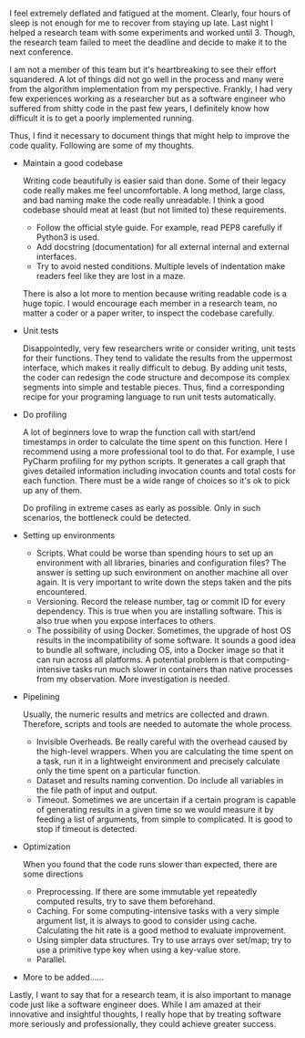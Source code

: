 I feel extremely deflated and fatigued at the moment. Clearly, four hours of sleep is not enough for me to recover from staying up late. Last night I helped a research team with some experiments and worked until 3. Though, the research team failed to meet the deadline and decide to make it to the next conference.

I am not a member of this team but it's heartbreaking to see their effort squandered. A lot of things did not go well in the process and many were from the algorithm implementation from my perspective. Frankly, I had very few experiences working as a researcher but as a software engineer who suffered from shitty code in the past few years, I definitely know how difficult it is to get a poorly implemented running.

Thus, I find it necessary to document things that might help to improve the code quality. Following are some of my thoughts. 

- Maintain a good codebase

  Writing code beautifully is easier said than done. Some of their legacy code really makes me feel uncomfortable. A long method, large class, and bad naming make the code really unreadable. I think a good codebase should meat at least (but not limited to) these requirements.

  - Follow the official style guide. For example, read PEP8 carefully if Python3 is used.
  - Add docstring (documentation) for all external internal and external interfaces.
  - Try to avoid nested conditions. Multiple levels of indentation make readers feel like they are lost in a maze.

  There is also a lot more to mention because writing readable code is a huge topic. I would encourage each member in a research team, no matter a coder or a paper writer, to inspect the codebase carefully.

- Unit tests

  Disappointedly, very few researchers write or consider writing, unit tests for their functions. They tend to validate the results from the uppermost interface, which makes it really difficult to debug. By adding unit tests, the coder can redesign the code structure and decompose its complex segments into simple and testable pieces. Thus, find a corresponding recipe for your programing language to run unit tests automatically.

- Do profiling

  A lot of beginners love to wrap the function call with start/end timestamps in order to calculate the time spent on this function. Here I recommend using a more professional tool to do that. For example, I use PyCharm profiling for my python scripts. It generates a call graph that gives detailed information including invocation counts and total costs for each function. There must be a wide range of choices so it's ok to pick up any of them.

  Do profiling in extreme cases as early as possible. Only in such scenarios, the bottleneck could be detected.

- Setting up environments

  - Scripts. What could be worse than spending hours to set up an environment with all libraries, binaries and configuration files? The answer is setting up such environment on another machine all over again. It is very important to write down the steps taken and the pits encountered.
  - Versioning. Record the release number, tag or commit ID for every dependency. This is true when you are installing software. This is also true when you expose interfaces to others.
  - The possibility of using Docker. Sometimes, the upgrade of host OS results in the incompatibility of some software. It sounds a good idea to bundle all software, including OS, into a Docker image so that it can run across all platforms. A potential problem is that computing-intensive tasks run much slower in containers than native processes from my observation. More investigation is needed.

- Pipelining

  Usually, the numeric results and metrics are collected and drawn. Therefore, scripts and tools are needed to automate the whole process. 

  - Invisible Overheads. Be really careful with the overhead caused by the high-level wrappers. When you are calculating the time spent on a task, run it in a lightweight environment and precisely calculate only the time spent on a particular function.
  - Dataset and results naming convention. Do include all variables in the file path of input and output.
  - Timeout. Sometimes we are uncertain if a certain program is capable of generating results in a given time so we would measure it by feeding a list of arguments, from simple to complicated. It is good to stop if timeout is detected.

- Optimization

  When you found that the code runs slower than expected, there are some directions 

  - Preprocessing. If there are some immutable yet repeatedly computed results,  try to save them beforehand.
  - Caching. For some computing-intensive tasks with a very simple argument list, it is always to good to consider using cache. Calculating the hit rate is a good method to evaluate improvement.
  - Using simpler data structures. Try to use arrays over set/map; try to use a primitive type key when using a key-value store.
  - Parallel.

- More to be added......

Lastly, I want to say that for a research team, it is also important to manage code just like a software engineer does. While I am amazed at their innovative and insightful thoughts, I really hope that by treating software more seriously and professionally, they could achieve greater success.